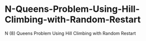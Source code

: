 # N-Queens-Problem-Using-Hill-Climbing-with-Random-Restart
N (8) Queens Problem Using Hill Climbing with Random Restart
